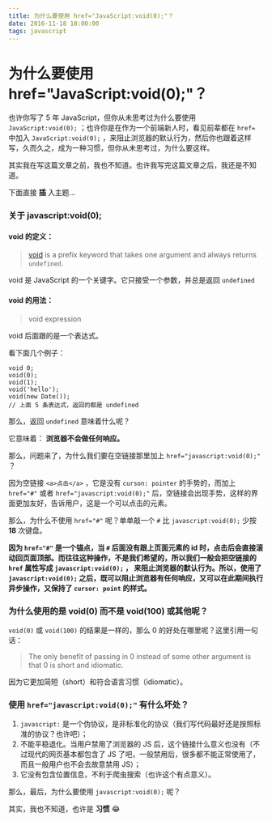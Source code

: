 ```yaml
---
title: 为什么要使用 href="JavaScript:void(0);"？
date: 2016-11-18 18:00:00
tags: javascript
---
```


# 为什么要使用 href="JavaScript:void(0);"？
也许你写了 5 年 JavaScript，但你从未思考过为什么要使用 `JavaScript:void(0);` ；也许你是在作为一个前端新人时，看见前辈都在 `href=` 中加入 `JavaScript:void(0);` ，来阻止浏览器的默认行为，然后你也跟着这样写，久而久之，成为一种习惯，但你从未思考过，为什么要这样。

其实我在写这篇文章之前，我也不知道。也许我写完这篇文章之后，我还是不知道。


下面直接 **插** 入主题...

### 关于 javascript:void(0);

#### void 的定义：
> [void](https://developer.mozilla.org/en-US/docs/Web/JavaScript/Reference/Operators/void) is a prefix keyword that takes one argument and always returns `undefined`.

void 是 JavaScript 的一个关键字。它只接受一个参数，并总是返回 `undefined`

<!-- more -->

#### void 的用法：
> void expression

void 后面跟的是一个表达式。

看下面几个例子：

```
void 0;
void(0);
void(1);
void('hello');
void(new Date());
// 上面 5 条表达式，返回的都是 undefined
```

那么，返回 `undefined` 意味着什么呢？

它意味着： **浏览器不会做任何响应。**

那么，问题来了，为什么我们要在空链接那里加上 `href="javascript:void(0);"` ？

因为空链接 `<a>点击</a>` ，它是没有 `curson: pointer` 的手势的，而加上 `href="#"` 或者 `href="javascript:void(0);"` 后，空链接会出现手势，这样的界面更加友好，告诉用户，这是一个可以点击的元素。

那么，为什么不使用 `href="#"` 呢？单单敲一个 `#` 比 `javascript:void(0);` 少按 **18** 次键盘。

**因为 `href="#"` 是一个锚点，当 `#` 后面没有跟上页面元素的 id 时，点击后会直接滚动回页面顶部。而往往这种操作，不是我们希望的，所以我们一般会把空链接的 `href` 属性写成 `javascript:void(0);` ， 来阻止浏览器的默认行为。所以，使用了 `javascript:void(0);` 之后，既可以阻止浏览器有任何响应，又可以在此期间执行异步操作，又保持了 `cursor: point` 的样式。**

### 为什么使用的是 void(0) 而不是 void(100) 或其他呢？

`void(0)` 或 `void(100)` 的结果是一样的，那么 0 的好处在哪里呢？这里引用一句话：
> The only benefit of passing in 0 instead of some other argument is that 0 is short and idiomatic.

因为它更加简短（short）和符合语言习惯（idiomatic）。

### 使用 `href="javascript:void(0);"` 有什么坏处？

1. `javascript:` 是一个伪协议，是非标准化的协议（我们写代码最好还是按照标准的协议？也许吧）；
2. 不能平稳退化。当用户禁用了浏览器的 JS 后，这个链接什么意义也没有（不过现代的网页基本都包含了 JS 了吧，一般禁用后，很多都不能正常使用了，而且一般用户也不会去故意禁用 JS）；
3. 它没有包含位置信息，不利于爬虫搜索（也许这个有点意义）。

那么，最后，为什么要使用 `javascript:void(0);` 呢？

其实，我也不知道，也许是 **习惯**
😂


